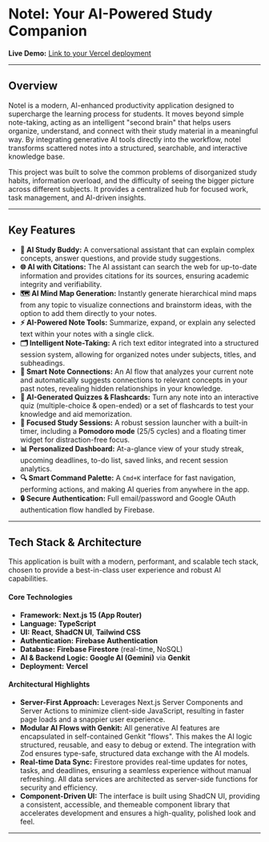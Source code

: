 
# Notel: Your AI-Powered Study Companion

**Live Demo:** [Link to your Vercel deployment](https://learnlog-ai.vercel.app/)

---

## Overview

Notel is a modern, AI-enhanced productivity application designed to supercharge the learning process for students. It moves beyond simple note-taking, acting as an intelligent "second brain" that helps users organize, understand, and connect with their study material in a meaningful way. By integrating generative AI tools directly into the workflow, notel transforms scattered notes into a structured, searchable, and interactive knowledge base.

This project was built to solve the common problems of disorganized study habits, information overload, and the difficulty of seeing the bigger picture across different subjects. It provides a centralized hub for focused work, task management, and AI-driven insights.

---

## Key Features

- **🧠 AI Study Buddy:** A conversational assistant that can explain complex concepts, answer questions, and provide study suggestions.
- **🌐 AI with Citations:** The AI assistant can search the web for up-to-date information and provides citations for its sources, ensuring academic integrity and verifiability.
- **🗺️ AI Mind Map Generation:** Instantly generate hierarchical mind maps from any topic to visualize connections and brainstorm ideas, with the option to add them directly to your notes.
- **⚡ AI-Powered Note Tools:** Summarize, expand, or explain any selected text within your notes with a single click.
- **🗂️ Intelligent Note-Taking:** A rich text editor integrated into a structured session system, allowing for organized notes under subjects, titles, and subheadings.
- **🔗 Smart Note Connections:** An AI flow that analyzes your current note and automatically suggests connections to relevant concepts in your past notes, revealing hidden relationships in your knowledge.
- **📝 AI-Generated Quizzes & Flashcards:** Turn any note into an interactive quiz (multiple-choice & open-ended) or a set of flashcards to test your knowledge and aid memorization.
- **🎯 Focused Study Sessions:** A robust session launcher with a built-in timer, including a **Pomodoro mode** (25/5 cycles) and a floating timer widget for distraction-free focus.
- **📊 Personalized Dashboard:** At-a-glance view of your study streak, upcoming deadlines, to-do list, saved links, and recent session analytics.
- **🔍 Smart Command Palette:** A `Cmd+K` interface for fast navigation, performing actions, and making AI queries from anywhere in the app.
- **🔒 Secure Authentication:** Full email/password and Google OAuth authentication flow handled by Firebase.

---

## Tech Stack & Architecture

This application is built with a modern, performant, and scalable tech stack, chosen to provide a best-in-class user experience and robust AI capabilities.

#### **Core Technologies**
- **Framework:** **Next.js 15 (App Router)**
- **Language:** **TypeScript**
- **UI:** **React**, **ShadCN UI**, **Tailwind CSS**
- **Authentication:** **Firebase Authentication**
- **Database:** **Firebase Firestore** (real-time, NoSQL)
- **AI & Backend Logic:** **Google AI (Gemini)** via **Genkit**
- **Deployment:** **Vercel**

#### **Architectural Highlights**
- **Server-First Approach:** Leverages Next.js Server Components and Server Actions to minimize client-side JavaScript, resulting in faster page loads and a snappier user experience.
- **Modular AI Flows with Genkit:** All generative AI features are encapsulated in self-contained Genkit "flows". This makes the AI logic structured, reusable, and easy to debug or extend. The integration with Zod ensures type-safe, structured data exchange with the AI models.
- **Real-time Data Sync:** Firestore provides real-time updates for notes, tasks, and deadlines, ensuring a seamless experience without manual refreshing. All data services are architected as server-side functions for security and efficiency.
- **Component-Driven UI:** The interface is built using ShadCN UI, providing a consistent, accessible, and themeable component library that accelerates development and ensures a high-quality, polished look and feel.

---


